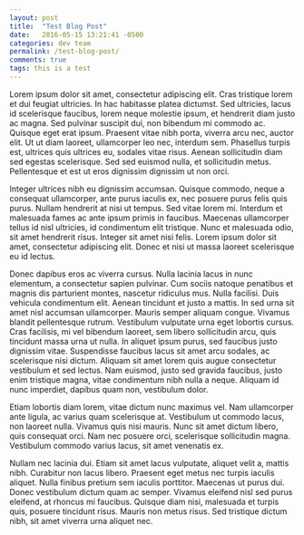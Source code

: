 ```yaml
---
layout: post
title:  "Test Blog Post"
date:   2016-05-15 13:21:41 -0500
categories: dev team
permalink: /test-blog-post/
comments: true
tags: this is a test
---
```

Lorem ipsum dolor sit amet, consectetur adipiscing elit. Cras tristique lorem et dui feugiat ultricies. In hac habitasse platea dictumst. Sed ultricies, lacus id scelerisque faucibus, lorem neque molestie ipsum, et hendrerit diam justo ac magna. Sed pulvinar suscipit dui, non bibendum mi commodo ac. Quisque eget erat ipsum. Praesent vitae nibh porta, viverra arcu nec, auctor elit. Ut ut diam laoreet, ullamcorper leo nec, interdum sem. Phasellus turpis est, ultrices quis ultrices eu, sodales vitae risus. Aenean sollicitudin diam sed egestas scelerisque. Sed sed euismod nulla, et sollicitudin metus. Pellentesque et est ut eros dignissim dignissim ut non orci.

Integer ultrices nibh eu dignissim accumsan. Quisque commodo, neque a consequat ullamcorper, ante purus iaculis ex, nec posuere purus felis quis purus. Nullam hendrerit at nisi ut tempus. Sed vitae lorem mi. Interdum et malesuada fames ac ante ipsum primis in faucibus. Maecenas ullamcorper tellus id nisl ultricies, id condimentum elit tristique. Nunc et malesuada odio, sit amet hendrerit risus. Integer sit amet nisi felis. Lorem ipsum dolor sit amet, consectetur adipiscing elit. Donec et nisi ut massa laoreet scelerisque eu id lectus.

Donec dapibus eros ac viverra cursus. Nulla lacinia lacus in nunc elementum, a consectetur sapien pulvinar. Cum sociis natoque penatibus et magnis dis parturient montes, nascetur ridiculus mus. Nulla facilisi. Duis vehicula condimentum elit. Aenean tincidunt et justo a mattis. In sed urna sit amet nisl accumsan ullamcorper. Mauris semper aliquam congue. Vivamus blandit pellentesque rutrum. Vestibulum vulputate urna eget lobortis cursus. Cras facilisis, mi vel bibendum laoreet, sem libero sollicitudin arcu, quis tincidunt massa urna ut nulla. In aliquet ipsum purus, sed faucibus justo dignissim vitae. Suspendisse faucibus lacus sit amet arcu sodales, ac scelerisque nisi dictum. Aliquam sit amet lorem quis augue consectetur vestibulum et sed lectus. Nam euismod, justo sed gravida faucibus, justo enim tristique magna, vitae condimentum nibh nulla a neque. Aliquam id nunc imperdiet, dapibus quam non, vestibulum dolor.

Etiam lobortis diam lorem, vitae dictum nunc maximus vel. Nam ullamcorper ante ligula, ac varius quam scelerisque at. Vestibulum ut commodo lacus, non laoreet nulla. Vivamus quis nisi mauris. Nunc sit amet dictum libero, quis consequat orci. Nam nec posuere orci, scelerisque sollicitudin magna. Vestibulum commodo varius lacus, sit amet venenatis ex.

Nullam nec lacinia dui. Etiam sit amet lacus vulputate, aliquet velit a, mattis nibh. Curabitur non lacus libero. Praesent eget metus nec turpis iaculis aliquet. Nulla finibus pretium sem iaculis porttitor. Maecenas ut purus dui. Donec vestibulum dictum quam ac semper. Vivamus eleifend nisl sed purus eleifend, at rhoncus mi faucibus. Quisque diam nisi, malesuada et turpis quis, posuere tincidunt risus. Mauris non metus risus. Sed tristique dictum nibh, sit amet viverra urna aliquet nec.
